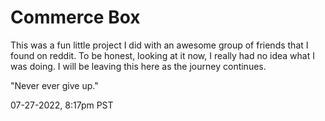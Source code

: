 # Commerce Box
This was a fun little project I did with an awesome group of friends that I found on reddit. To be honest, looking at it now, I really had no idea what I was doing. I will be leaving this here as the journey continues.

"Never ever give up."

07-27-2022, 8:17pm PST
